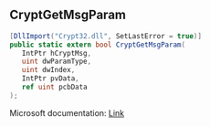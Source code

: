 ## CryptGetMsgParam

```csharp
[DllImport("Crypt32.dll", SetLastError = true)]
public static extern bool CryptGetMsgParam(
   IntPtr hCryptMsg,
   uint dwParamType,
   uint dwIndex,
   IntPtr pvData,
   ref uint pcbData
);
```

Microsoft documentation: [Link](https://learn.microsoft.com/en-us/windows/win32/api/wincrypt/nf-wincrypt-cryptmsggetparam)
